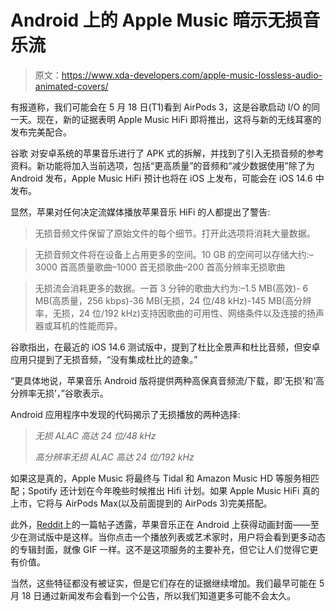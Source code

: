 # Android 上的 Apple Music 暗示无损音乐流

> 原文：<https://www.xda-developers.com/apple-music-lossless-audio-animated-covers/>

有报道称，我们可能会在 5 月 18 日(T1)看到 AirPods 3，这是谷歌启动 I/O 的同一天。现在，新的证据表明 Apple Music HiFi 即将推出，这将与新的无线耳塞的发布完美配合。

谷歌 对安卓系统的苹果音乐进行了 APK 式的拆解，并找到了引入无损音频的参考资料。新功能将加入当前选项，包括“更高质量”的音频和“减少数据使用”除了为 Android 发布，Apple Music HiFi 预计也将在 iOS 上发布，可能会在 iOS 14.6 中发布。

显然，苹果对任何决定流媒体播放苹果音乐 HiFi 的人都提出了警告:

> 无损音频文件保留了原始文件的每个细节。打开此选项将消耗大量数据。

> 无损音频文件将在设备上占用更多的空间。10 GB 的空间可以存储大约:–3000 首高质量歌曲–1000 首无损歌曲–200 首高分辨率无损歌曲

> 无损流会消耗更多的数据。一首 3 分钟的歌曲大约为:–1.5 MB(高效)- 6 MB(高质量，256 kbps)-36 MB(无损，24 位/48 kHz)-145 MB(高分辨率，无损，24 位/192 kHz)支持因歌曲的可用性、网络条件以及连接的扬声器或耳机的性能而异。

谷歌指出，在最近的 iOS 14.6 测试版中，提到了杜比全景声和杜比音频，但安卓应用只提到了无损音频，“没有集成杜比的迹象。”

“更具体地说，苹果音乐 Android 版将提供两种高保真音频流/下载，即‘无损’和‘高分辨率无损’，”谷歌表示。

Android 应用程序中发现的代码揭示了无损播放的两种选择:

> *无损* *ALAC 高达 24 位/48 kHz*
> 
> *高分辨率无损* *ALAC 高达 24 位/192 kHz*

如果这是真的，Apple Music 将最终与 Tidal 和 Amazon Music HD 等服务相匹配；Spotify 还计划在今年晚些时候推出 Hifi 计划。如果 Apple Music HiFi 真的上市，它将与 AirPods Max(以及前面提到的 AirPods 3)完美搭配。

此外，[Reddit](https://www.reddit.com/r/AppleMusic/comments/nbz942/finally_animated_covers_on_am_for_android_360beta/)上的一篇帖子透露，苹果音乐正在 Android 上获得动画封面——至少在测试版中是这样。当你点击一个播放列表或艺术家时，用户将会看到更多动态的专辑封面，就像 GIF 一样。这不是这项服务的主要补充，但它让人们觉得它更有价值。

当然，这些特征都没有被证实，但是它们存在的证据继续增加。我们最早可能在 5 月 18 日通过新闻发布会看到一个公告，所以我们知道更多可能不会太久。